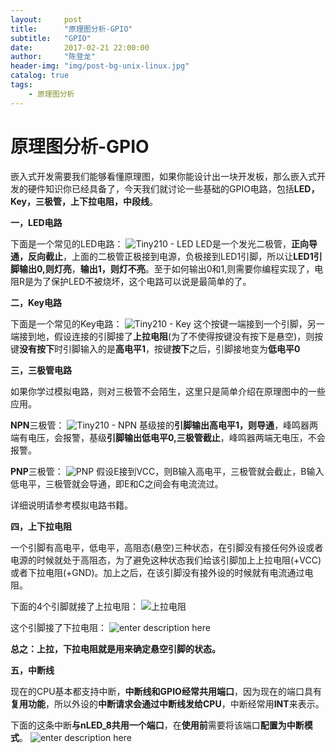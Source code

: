 ```yaml
---
layout:     post
title:      "原理图分析-GPIO"
subtitle:   "GPIO"
date:       2017-02-21 22:00:00
author:     "陈登龙"
header-img: "img/post-bg-unix-linux.jpg"
catalog: true
tags:
    - 原理图分析
---
```



# 原理图分析-GPIO


嵌入式开发需要我们能够看懂原理图，如果你能设计出一块开发板，那么嵌入式开发的硬件知识你已经具备了，今天我们就讨论一些基础的GPIO电路，包括**LED，Key，三极管，上下拉电阻，中段线**。


**一，LED电路**

下面是一个常见的LED电路：
![Tiny210 - LED][1]
LED是一个发光二极管，**正向导通，反向截止**，上面的二极管正极接到电源，负极接到LED1引脚，所以让**LED1引脚输出0,则灯亮**，**输出1，则灯不亮**。至于如何输出0和1,则需要你编程实现了，电阻R是为了保护LED不被烧坏，这个电路可以说是最简单的了。


**二，Key电路**

下面是一个常见的Key电路：
![Tiny210 - Key][2]
这个按键一端接到一个引脚，另一端接到地，假设连接的引脚接了**上拉电阻**(为了不使得按键没有按下是悬空)，则按键**没有按下**时引脚输入的是**高电平1**，按键**按下**之后，引脚接地变为**低电平0**


**三，三极管电路**

如果你学过模拟电路，则对三极管不会陌生，这里只是简单介绍在原理图中的一些应用。

**NPN**三极管：
![Tiny210 - NPN][3]
基级接的**引脚输出高电平1，则导通**，峰鸣器两端有电压，会报警，基级**引脚输出低电平0,三极管截止**，峰鸣器两端无电压，不会报警。

**PNP**三极管：
![PNP][4]
假设E接到VCC，则B输入高电平，三极管就会截止，B输入低电平，三极管就会导通，即E和C之间会有电流流过。

详细说明请参考模拟电路书籍。


**四，上下拉电阻**

一个引脚有高电平，低电平，高阻态(悬空)三种状态，在引脚没有接任何外设或者电源的时候就处于高阻态，为了避免这种状态我们给该引脚加上上拉电阻(+VCC)或者下拉电阻(+GND)。加上之后，在该引脚没有接外设的时候就有电流通过电阻。

下面的4个引脚就接了上拉电阻：
![上拉电阻][5]

这个引脚接了下拉电阻：
![enter description here][6]

**总之：上拉，下拉电阻就是用来确定悬空引脚的状态。**


**五，中断线**

现在的CPU基本都支持中断，**中断线和GPIO经常共用端口**，因为现在的端口具有**复用功能**，所以外设的**中断请求会通过中断线发给CPU**，中断经常用**INT**来表示。

下面的这条中断**与nLED_8共用一个端口**，在**使用前**需要将该端口**配置为中断模式**。
![enter description here][7]





  [1]: https://cheng-zhi.github.io/img/post-2017-02-21-LED.png
  [2]: https://cheng-zhi.github.io/img/post-2017-02-21-Key.png
  [3]: https://cheng-zhi.github.io/img/post-2017-02-21-NPN.png
  [4]: https://cheng-zhi.github.io/img/post-2017-02-21-PNP.png
  [5]: https://cheng-zhi.github.io/img/post-2017-02-21-R.png
  [6]: https://cheng-zhi.github.io/img/post-2017-02-21-R-down.png
  [7]: https://cheng-zhi.github.io/img/post-2017-02-21-INT.png
